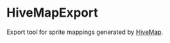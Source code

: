 # HiveMapExport

Export tool for sprite mappings generated by [HiveMap](https://github.com/cvghivebrain/HiveMap).